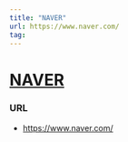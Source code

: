 ```yaml
---
title: "NAVER"
url: https://www.naver.com/
tag: 
---
```


# [NAVER](https://www.naver.com/)

### URL

- https://www.naver.com/

